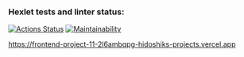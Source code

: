 ### Hexlet tests and linter status:

[![Actions Status](https://github.com/hidoshik/frontend-project-11/actions/workflows/hexlet-check.yml/badge.svg)](https://github.com/hidoshik/frontend-project-11/actions)
[![Maintainability](https://api.codeclimate.com/v1/badges/8cb169e6c5cbaf2c9864/maintainability)](https://codeclimate.com/github/hidoshik/frontend-project-11/maintainability)

https://frontend-project-11-2l6ambqpg-hidoshiks-projects.vercel.app